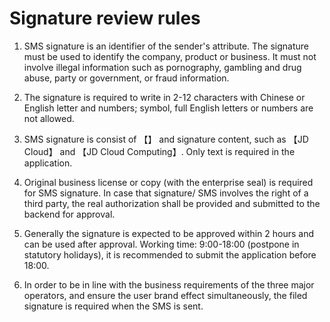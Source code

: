 # Signature review rules
1. SMS signature is an identifier of the sender's attribute. The signature must be used to identify the company, product or business. It must not involve illegal information such as pornography, gambling and drug abuse, party or government, or fraud information.

2. The signature is required to write in 2-12 characters with Chinese or English letter and numbers; symbol, full English letters or numbers are not allowed.

3. SMS signature is consist of 【】 and signature content, such as 【JD Cloud】 and 【JD Cloud Computing】. Only text is required in the application.

4. Original business license or copy (with the enterprise seal) is required for SMS signature. In case that signature/ SMS involves the right of a third party, the real authorization shall be provided and submitted to the backend for approval.

5. Generally the signature is expected to be approved within 2 hours and can be used after approval. Working time: 9:00-18:00 (postpone in statutory holidays), it is recommended to submit the application before 18:00.

6. In order to be in line with the business requirements of the three major operators, and ensure the user brand effect simultaneously, the filed signature is required when the SMS is sent.
